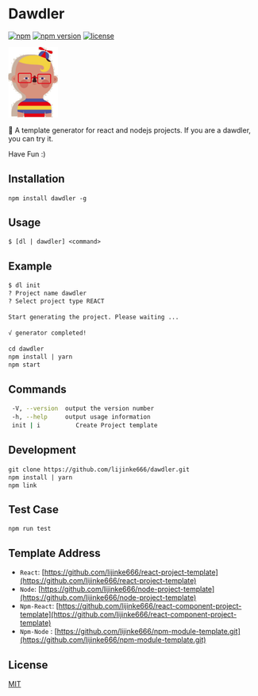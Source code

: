 # Dawdler

[![npm](https://img.shields.io/npm/dm/dawdler.svg?style=flat-square)](https://www.npmjs.com/package/dawdler)
[![npm version](https://img.shields.io/npm/v/dawdler.svg?style=flat-square)](https://badge.fury.io/js/dawdler)
[![license](https://img.shields.io/github/license/mashape/apistatus.svg?style=flat-square)](https://www.npmjs.com/package/dawdler)

<img src="https://github.com/lijinke666/dawdler/blob/master/logo.png" width="100"/>

:boy: A template generator for react and nodejs projects. If you are a dawdler, you can try it.

Have Fun :)

## Installation

```
npm install dawdler -g
```

## Usage

```
$ [dl | dawdler] <command>
```

## Example

```
$ dl init
? Project name dawdler
? Select project type REACT

Start generating the project. Please waiting ...

√ generator completed!

cd dawdler
npm install | yarn
npm start
```

## Commands

```bash
 -V, --version  output the version number
 -h, --help     output usage information
 init | i          Create Project template
```

## Development

```
git clone https://github.com/lijinke666/dawdler.git
npm install | yarn
npm link
```

## Test Case

```
npm run test
```

## Template Address

* `React`: [https://github.com/lijinke666/react-project-template](https://github.com/lijinke666/react-project-template)
* `Node`: [https://github.com/lijinke666/node-project-template](https://github.com/lijinke666/node-project-template)
* `Npm-React`: [https://github.com/lijinke666/react-component-project-template](https://github.com/lijinke666/react-component-project-template)
* `Npm-Node` : [https://github.com/lijinke666/npm-module-template.git](https://github.com/lijinke666/npm-module-template.git)

## License

[MIT](https://github.com/lijinke666/dawdler/blob/master/LICENCE)

